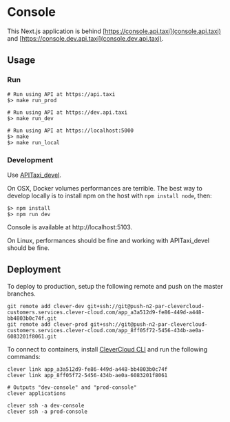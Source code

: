 # Console

This Next.js application is behind [https://console.api.taxi](console.api.taxi) and [https://console.dev.api.taxi](console.dev.api.taxi).


## Usage

### Run

```
# Run using API at https://api.taxi
$> make run_prod

# Run using API at https://dev.api.taxi
$> make run_dev

# Run using API at https://localhost:5000
$> make
$> make run_local
```

### Development

Use [APITaxi_devel](https://github.com/openmaraude/APITaxi_devel).

On OSX, Docker volumes performances are terrible. The best way to develop locally is to install npm on the host with `npm install node`, then:

```
$> npm install
$> npm run dev
```

Console is available at http://localhost:5103.

On Linux, performances should be fine and working with APITaxi_devel should be fine.


## Deployment

To deploy to production, setup the following remote and push on the master branches.

```
git remote add clever-dev git+ssh://git@push-n2-par-clevercloud-customers.services.clever-cloud.com/app_a3a512d9-fe86-449d-a448-bb4803b0c74f.git
git remote add clever-prod git+ssh://git@push-n2-par-clevercloud-customers.services.clever-cloud.com/app_8ff05f72-5456-434b-ae0a-6083201f8061.git
```

To connect to containers, install [CleverCloud CLI](https://www.clever-cloud.com/doc/reference/clever-tools/getting_started/) and run the following commands:

```
clever link app_a3a512d9-fe86-449d-a448-bb4803b0c74f
clever link app_8ff05f72-5456-434b-ae0a-6083201f8061

# Outputs "dev-console" and "prod-console"
clever applications

clever ssh -a dev-console
clever ssh -a prod-console
```
